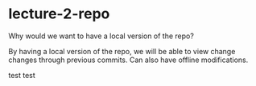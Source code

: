 # lecture-2-repo

Why would we want to have a local version of the repo?

By having a local version of the repo, we will be able to view change changes through previous commits. 
Can also have offline modifications. 

test test